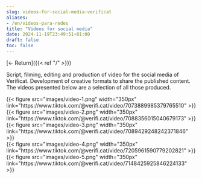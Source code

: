 ```yaml
---
slug: videos-for-social-media-verificat
aliases:
- /en/videos-para-redes
title: "Videos for social media"
date: 2024-11-19T23:49:51+01:00
draft: false
toc: false
---
```


[<- Return]({{< ref "/" >}})

Script, filming, editing and production of video for the social media of Verificat. Development of creative formats to share the published content. The videos presented below are a selection of all those produced.

<div class="grid grid-cols-3 gap-4">
    <div>{{< figure src="images/video-1.png" width="350px" link="https://www.tiktok.com/@verifi.cat/video/7073889985379765510" >}}</div>
    <div>{{< figure src="images/video-2.png" width="350px" link="https://www.tiktok.com/@verifi.cat/video/7088356015040679173" >}}</div>
    <div>{{< figure src="images/video-3.png" width="350px" link="https://www.tiktok.com/@verifi.cat/video/7089429248242371846" >}}</div>
    <div>{{< figure src="images/video-4.png" width="350px" link="https://www.tiktok.com/@verifi.cat/video/7205961590779202821" >}}</div>
    <div>{{< figure src="images/video-5.png" width="350px" link="https://www.tiktok.com/@verifi.cat/video/7148425925846224133" >}}</div>
</div>
